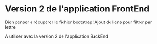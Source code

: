 # Version 2 de l'application FrontEnd


Bien penser à récupérer le fichier bootstrap!
Ajout de liens pour filtrer par lettre

A utiliser avec la version 2 de l'application BackEnd
